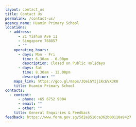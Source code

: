 ```yaml
---
layout: contact_us
title: Contact Us
permalink: /contact-us/
agency_name: Huamin Primary School
locations:
  - address:
      - 21 Yishun Ave 11
      - Singapore 768857
      - ""
    operating_hours:
      - days: Mon - Fri
        time: 6.30am - 6.00pm
        description: Closed on Public Holidays
      - days: Sat
        time: 8.30am - 12.00pm
        description: ""
    maps_link: https://goo.gl/maps/JQeiGY3jiKcEVX3K8
    title: Huamin Primary School
contacts:
  - content:
      - phone: +65 6752 9004
      - email: ""
      - other: ""
    title: General Enquiries & Feedback
feedback: https://www.form.gov.sg/5d2e8516ca362b00110a9427
---
```

